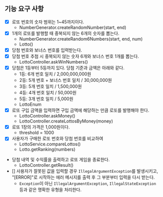 ## 기능 요구 사항


- [x] 로또 번호의 숫자 범위는 1~45까지이다.
  - NumberGenerator.createRandomNumber(start, end)
- [x] 1개의 로또를 발행할 때 중복되지 않는 6개의 숫자를 뽑는다.
  - NumberGenerator.createRandom6Numbers(start, end, num)
  - Lotto()
- [x] 당첨 번호와 보너스 번호를 입력받는다.
- [x] 당첨 번호 추첨 시 중복되지 않는 숫자 6개와 보너스 번호 1개를 뽑는다.
  - LottoController.askWinNumbers()
- [x] 당첨은 1등부터 5등까지 있다. 당첨 기준과 금액은 아래와 같다.
  - 1등: 6개 번호 일치 / 2,000,000,000원
  - 2등: 5개 번호 + 보너스 번호 일치 / 30,000,000원
  - 3등: 5개 번호 일치 / 1,500,000원
  - 4등: 4개 번호 일치 / 50,000원
  - 5등: 3개 번호 일치 / 5,000원
  - LottoEnum
- [x] 로또 구입 금액을 입력하면 구입 금액에 해당하는 만큼 로또를 발행해야 한다.
  - LottoController.askMoney()
  - LottoController.createLottosByMoney(money)
- [x] 로또 1장의 가격은 1,000원이다.
  - threshold = 1000
- [x] 사용자가 구매한 로또 번호와 당첨 번호를 비교하여
  - LottoService.compareLottos()
  - Lotto.getRanking(numbers)
- 당첨 내역 및 수익률을 출력하고 로또 게임을 종료한다.
  - LottoController.getResult()
- [] 사용자가 잘못된 값을 입력할 경우 `IllegalArgumentException`를 발생시키고, "[ERROR]"로 시작하는 에러 메시지를 출력 후 그 부분부터 입력을 다시 받는다.
  - `Exception`이 아닌 `IllegalArgumentException`, `IllegalStateException` 등과 같은 명확한 유형을 처리한다.